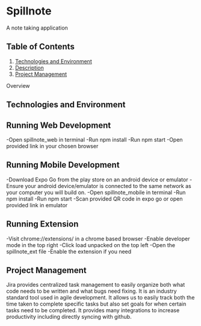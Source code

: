 # Spillnote

A note taking application

## Table of Contents

1. [Technologies and Environment](#Technologies-and-Environment)
2. [Description](#description)
3. [Project Management](#project-management)

Overview

## Technologies and Environment

## Running Web Development
-Open spillnote_web in terminal
-Run npm install
-Run npm start
-Open provided link in your chosen browser

## Running Mobile Development
-Download Expo Go from the play store on an android device or emulator
-Ensure your android device/emulator is connected to the same network as your computer you will build on.
-Open spillnote_mobile in terminal
-Run npm install
-Run npm start
-Scan provided QR code in expo go or open provided link in emulator

## Running Extension
-Visit chrome://extensions/ in a chrome based browser
-Enable developer mode in the top right
-Click load unpacked on the top left
-Open the spillnote_ext file 
-Enable the extension if you need 

## Project Management

Jira provides centralized task management to easily organize both what code needs to be written and what bugs need fixing. It is an industry standard tool used in agile development. It allows us to easily track both the time taken to complete specific tasks but also set goals for when certain tasks need to be completed. It provides many integrations to increase productivity including directly syncing with github.
